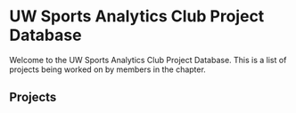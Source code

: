 # UW Sports Analytics Club Project Database
Welcome to the UW Sports Analytics Club Project Database. This is a list of projects being worked on by members in the chapter.

## Projects
